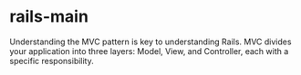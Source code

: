 # rails-main
Understanding the MVC pattern is key to understanding Rails. MVC divides your application into three layers: Model, View, and Controller, each with a specific responsibility.
